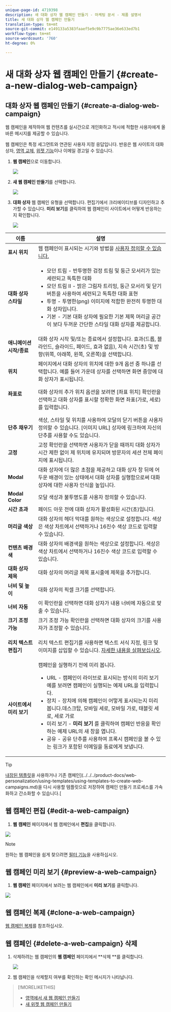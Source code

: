 ```yaml
---
unique-page-id: 4719398
description: 새 대화 상자 웹 캠페인 만들기 - 마케팅 문서 - 제품 설명서
title: 새 대화 상자 웹 캠페인 만들기
translation-type: tm+mt
source-git-commit: e149133a5383faaef5e9c9b7775ae36e633ed7b1
workflow-type: tm+mt
source-wordcount: '760'
ht-degree: 0%

---
```



# 새 대화 상자 웹 캠페인 만들기 {#create-a-new-dialog-web-campaign}

## 대화 상자 웹 캠페인 만들기 {#create-a-dialog-web-campaign}

웹 캠페인을 제작하여 웹 컨텐츠를 실시간으로 개인화하고 적시에 적합한 사용자에게 올바른 메시지를 제공할 수 있습니다.

웹 캠페인은 특정 세그먼트와 연관된 사용자 지정 응답입니다. 반응은 웹 사이트의 대화 상자, [영역 교체](create-a-new-in-zone-web-campaign.md), [위젯 기능](create-a-new-widget-web-campaign.md)이나 이메일 경고일 수 있습니다.

1. **웹 캠페인**&#x200B;으로 이동합니다.

   ![](assets/image2016-8-18-15-3a48-3a45.png)

1. **새 웹 캠페인 만들기**&#x200B;를 선택합니다.

   ![](assets/image2016-11-4-10-3a58-3a32.png)

1. **대화 상자** 웹 캠페인 유형을 선택합니다. 편집기에서 크리에이티브를 디자인하고 추가할 수 있습니다. **미리 보기**&#x200B;를 클릭하여 웹 캠페인이 사이트에서 어떻게 반응하는지 확인합니다.

   ![](assets/new-3.png)

<table> 
 <thead> 
  <tr> 
   <th colspan="1" rowspan="1">이름</th> 
   <th colspan="1" rowspan="1">설명</th> 
  </tr> 
 </thead> 
 <tbody> 
  <tr> 
   <td colspan="1"><strong>표시 위치</strong></td> 
   <td colspan="1">웹 캠페인이 표시되는 시기와 방법을 <a href="http://docs.marketo.com/display/DOCS/Set+How+Your+Web+Campaign+Displays" rel="nofollow">사용자 정의할 수 있습니다.</a></td> 
  </tr> 
  <tr> 
   <td colspan="1" rowspan="1"><strong>대화 상자 스타일</strong></td> 
   <td colspan="1" rowspan="1"> 
    <ul> 
     <li>모던 트림 - 반투명한 검정 트림 및 둥근 모서리가 있는 세련되고 독특한 대화</li> 
     <li>모던 트림 II - 밝은 그림자 트리밍, 둥근 모서리 및 닫기 버튼을 사용하여 세련되고 독특한 대화 표현</li> 
     <li>투명 - 투명한(png) 이미지에 적합한 완전히 투명한 대화 상자입니다. </li> 
     <li>기본 - 기본 대화 상자에 필요한 기본 제목 머리글 공간이 보다 두꺼운 간단한 스타일 대화 상자를 제공합니다.</li> 
    </ul></td> 
  </tr> 
  <tr> 
   <td colspan="1"><strong>애니메이션 시작/종료</strong></td> 
   <td colspan="1">대화 상자 시작 및/또는 종료에서 설정합니다. 효과(드롭, 블라인드, 슬라이드, 페이드, 효과 없음), 지속 시간(초) 및 방향(위쪽, 아래쪽, 왼쪽, 오른쪽)을 선택합니다.</td> 
  </tr> 
  <tr> 
   <td colspan="1" rowspan="1"><p><strong>위치</strong></p></td> 
   <td colspan="1" rowspan="1">페이지에서 대화 상자의 위치에 대한 9개 옵션 중 하나를 선택합니다. 예를 들어 가운데 상자를 선택하면 화면 중앙에 대화 상자가 표시됩니다.</td> 
  </tr> 
  <tr> 
   <td colspan="1" rowspan="1"><p><strong>좌표로</strong></p><p><br></p></td> 
   <td colspan="1" rowspan="1">대화 상자의 추가 위치 옵션을 보려면 [좌표 위치] 확인란을 선택하고 대화 상자를 표시할 정확한 화면 좌표(가로, 세로)를 입력합니다.</td> 
  </tr> 
  <tr> 
   <td colspan="1"><strong>단추 채우기</strong></td> 
   <td colspan="1">색상, 스타일 및 위치를 사용하여 모달의 닫기 버튼을 사용자 정의할 수 있습니다. [이미지 URL] 상자에 링크하여 자신의 단추를 사용할 수도 있습니다.</td> 
  </tr> 
  <tr> 
   <td colspan="1"><strong>고정</strong></td> 
   <td colspan="1">고정 확인란을 선택하면 사용자가 닫을 때까지 대화 상자가 시간 제한 없이 제 위치에 유지되며 방문자의 세션 전체 페이지에 표시됩니다.</td> 
  </tr> 
  <tr> 
   <td colspan="1"><strong>Modal</strong></td> 
   <td colspan="1">대화 상자에 더 많은 초점을 제공하고 대화 상자 창 뒤에 어두운 배경이 있는 상태에서 대화 상자를 실행함으로써 대화 상자에 대한 사용자 인식을 높입니다.</td> 
  </tr> 
  <tr> 
   <td colspan="1"><strong>Modal Color</strong></td> 
   <td colspan="1">모달 색상과 불투명도를 사용자 정의할 수 있습니다.</td> 
  </tr> 
  <tr> 
   <td colspan="1"><strong>시간 초과 </strong></td> 
   <td colspan="1">페이드 아웃 전에 대화 상자가 활성화된 시간(초)입니다.</td> 
  </tr> 
  <tr> 
   <td colspan="1"><strong>머리글 색상</strong></td> 
   <td colspan="1">대화 상자의 헤더 막대를 원하는 색상으로 설정합니다. 색상은 색상 차트에서 선택하거나 16진수 색상 코드로 입력할 수 있습니다. </td> 
  </tr> 
  <tr> 
   <td colspan="1"><strong>컨텐츠 배경색 </strong></td> 
   <td colspan="1">대화 상자의 배경색을 원하는 색상으로 설정합니다. 색상은 색상 차트에서 선택하거나 16진수 색상 코드로 입력할 수 있습니다. </td> 
  </tr> 
  <tr> 
   <td colspan="1"><strong>대화 상자 제목</strong></td> 
   <td colspan="1">대화 상자의 머리글 제목 표시줄에 제목을 추가합니다.</td> 
  </tr> 
  <tr> 
   <td colspan="1"><strong>너비 및 높이</strong></td> 
   <td colspan="1">대화 상자의 픽셀 크기를 선택합니다.</td> 
  </tr> 
  <tr> 
   <td colspan="1"><strong>너비 자동</strong></td> 
   <td colspan="1">이 확인란을 선택하면 대화 상자가 내용 너비에 자동으로 맞출 수 있습니다.</td> 
  </tr> 
  <tr> 
   <td colspan="1"><strong>크기 조정 가능 </strong></td> 
   <td colspan="1">크기 조정 가능 확인란을 선택하면 대화 상자의 크기를 사용자가 조정할 수 있습니다.</td> 
  </tr> 
  <tr> 
   <td colspan="1"><strong>리치 텍스트 편집기</strong></td> 
   <td colspan="1"><p>리치 텍스트 편집기를 사용하면 텍스트 서식 지정, 링크 및 이미지를 삽입할 수 있습니다. <a href="using-the-web-personalization-rich-text-editor.md">자세한 내용을 살펴보십시오</a>.</p></td> 
  </tr> 
  <tr> 
   <td colspan="1"><strong>사이트에서 미리 보기</strong></td> 
   <td colspan="1">캠페인을 실행하기 전에 미리 봅니다.<br> 
    <ul> 
     <li>URL - 캠페인이 라이브로 표시되는 방식의 미리 보기 예를 보려면 캠페인이 실행되는 예제 URL을 입력합니다.</li> 
     <li>장치 - 장치에 의해 캠페인이 어떻게 표시되는지 미리 봅니다.데스크탑, 모바일 세로, 모바일 가로, 태블릿 세로, 세로 가로<br></li> 
     <li>미리 보기 - <strong>미리 보기 </strong>를 클릭하여 캠페인 반응을 확인하는 예제 URL의 새 창을 엽니다. </li> 
     <li>공유 - 공유 단추를 사용하여 프록시 캠페인을 볼 수 있는 링크가 포함된 이메일을 동료에게 보냅니다.</li> 
    </ul></td> 
  </tr> 
 </tbody> 
</table>

>[!TIP]
>
>[내장된 템플릿](../../../product-docs/web-personalization/using-templates/using-templates-to-create-web-campaigns.md)을 사용하거나 기존 캠페인](../../../product-docs/web-personalization/using-templates/using-templates-to-create-web-campaigns.md)을 다시 사용할 템플릿으로 저장하여 캠페인 만들기 프로세스를 가속화하고 간소화할 수 있습니다.[

## 웹 캠페인 편집 {#edit-a-web-campaign}

1. **웹** **캠페인** 페이지에서 웹 캠페인에서 **편집**&#x200B;을 클릭합니다.

![](assets/image2016-11-4-11-3a6-3a19.png)

>[!NOTE]
>
>원하는 웹 캠페인을 쉽게 찾으려면 [필터 기능](filter-web-campaigns.md)을 사용하십시오.

## 웹 캠페인 미리 보기 {#preview-a-web-campaign}

1. **웹 캠페인** 페이지에서 보려는 웹 캠페인에서 **미리 보기**&#x200B;를 클릭합니다.

![](assets/image2016-11-4-11-3a8-3a58.png)

## 웹 캠페인 복제 {#clone-a-web-campaign}

[웹 캠페인 복제](clone-a-web-campaign.md)를 참조하십시오.

## 웹 캠페인 {#delete-a-web-campaign} 삭제

1. 삭제하려는 웹 캠페인의 **웹 캠페인** 페이지에서 **삭제 **를 클릭합니다.

   ![](assets/web-campaigns-1-delete-hand.png)

1. 웹 캠페인을 삭제할지 여부를 확인하는 확인 메시지가 나타납니다.

>[!MORELIKETHIS]
>
>* [영역에서 새 웹 캠페인 만들기](create-a-new-in-zone-web-campaign.md)
>* [새 위젯 웹 캠페인 만들기](create-a-new-widget-web-campaign.md)

